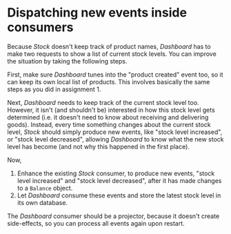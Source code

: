 # Dispatching new events inside consumers

Because *Stock* doesn't keep track of product names, *Dashboard* has to make two requests to show a list of current stock levels. You can improve the situation by taking the following steps.

First, make sure *Dashboard* tunes into the "product created" event too, so it can keep its own local list of products. This involves basically the same steps as you did in assignment 1.

Next, *Dashboard* needs to keep track of the current stock level too. However, it isn't (and shouldn't be) interested in how this stock level gets determined (i.e. it doesn't need to know about receiving and delivering goods). Instead, every time something changes about the current stock level, *Stock* should simply produce new events, like "stock level increased", or "stock level decreased", allowing *Dashboard* to know what the new stock level has become (and not why this happened in the first place).

Now,

1. Enhance the existing *Stock* consumer, to produce new events, "stock level increased" and "stock level decreased", after it has made changes to a `Balance` object.
2. Let *Dashboard* consume these events and store the latest stock level in its own database.

The *Dashboard* consumer should be a projector, because it doesn't create side-effects, so you can process all events again upon restart.
